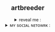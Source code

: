 <h2 align = "center">artbreeder</h2>
<details align = "center">
<summary>reveal me : </summary></summary>

###### This library is intended for requests to the artbreeder website/Эта библиотека предназначена для запросов на сайт artbreeder
###### example/Пример :

```py3
from artbreeder import artbreeder
for _, key in enumerate(artbreeder().random_json_art(limit = 10, models = 'anime_portraits').key):
    artbreeder().get_image(key = key)
```
</details>

<details align = "center">
<summary>ᴍʏ sᴏᴄɪᴀʟ ɴᴇᴛᴏᴡʀᴋ : </summary>
<br>
<a href = "https://t.me/Proxy1Mistake" target="_blank">
<img src = "https://img.shields.io/badge/ᴛᴇʟᴇɢʀᴀᴍ-92000a?logo=telegram&logoColor=FFFFFF&labelColor=000000">
<a href = "https://discordapp.com/users/875370793100533862/" target="_blank">
<img src = "https://img.shields.io/badge/ᴅɪsᴄᴏʀᴅ-92000a?logo=discord&logoColor=FFFFFF&labelColor=000000">
</br>
</details>
</h4>
